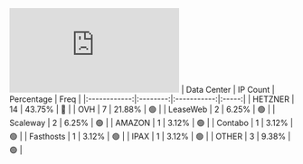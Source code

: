 ![Diagramm](https://github.com/obajay/StateSync-snapshots/blob/main/Projects/AndromedaProtocol/1/README.md)
| Data Center | IP Count | Percentage | Freq |
|:------------:|:--------:|:-----------:|:-----:|
| HETZNER | 14 | 43.75% | 🔴 |
| OVH | 7 | 21.88% | 🟢 |
| LeaseWeb | 2 | 6.25% | 🟢 |
| Scaleway | 2 | 6.25% | 🟢 |
| AMAZON | 1 | 3.12% | 🟢 |
| Contabo | 1 | 3.12% | 🟢 |
| Fasthosts | 1 | 3.12% | 🟢 |
| IPAX | 1 | 3.12% | 🟢 |
| OTHER | 3 | 9.38% | 🟢 |